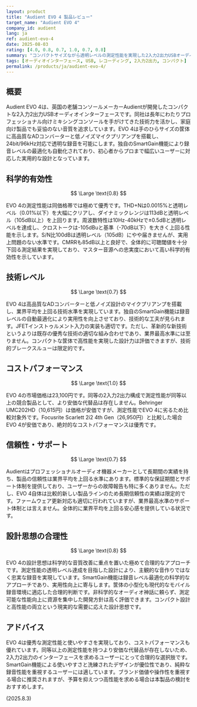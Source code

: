 ```yaml
---
layout: product
title: "Audient EVO 4 製品レビュー"
target_name: "Audient EVO 4"
company_id: audient
lang: ja
ref: audient-evo-4
date: 2025-08-03
rating: [4.0, 0.8, 0.7, 1.0, 0.7, 0.8]
summary: "コンパクトサイズながら透明レベルの測定性能を実現した2入力2出力USBオーディオインターフェース"
tags: [オーディオインターフェース, USB, レコーディング, 2入力2出力, コンパクト]
permalink: /products/ja/audient-evo-4/
---
```


## 概要

Audient EVO 4は、英国の老舗コンソールメーカーAudientが開発したコンパクトな2入力2出力USBオーディオインターフェースです。同社は長年にわたりプロフェッショナル向けミキシングコンソールを手がけてきた技術力を活かし、家庭向け製品でも妥協のない音質を追求しています。EVO 4は手のひらサイズの筐体に高品質なADコンバーターと低ノイズマイクプリアンプを搭載し、24bit/96kHz対応で透明な録音を可能にします。独自のSmartGain機能により録音レベルの最適化も自動化されており、初心者からプロまで幅広いユーザーに対応した実用的な設計となっています。

## 科学的有効性

$$ \Large \text{0.8} $$

EVO 4の測定性能は同価格帯では極めて優秀です。THD+Nは0.0015%と透明レベル（0.01%以下）を大幅にクリアし、ダイナミックレンジは113dBと透明レベル（105dB以上）を上回ります。周波数特性は10Hz-40kHzで±0.5dBと透明レベルを達成し、クロストークは-105dBuと基準（-70dB以下）を大きく上回る性能を示します。S/N比100dBは透明レベル（105dB）にやや届きませんが、実用上問題のない水準です。CMRRも85dB以上と良好で、全体的に可聴閾値を十分下回る測定結果を実現しており、マスター音源への忠実度において高い科学的有効性を示しています。

## 技術レベル

$$ \Large \text{0.7} $$

EVO 4は高品質なADコンバーターと低ノイズ設計のマイクプリアンプを搭載し、業界平均を上回る技術水準を実現しています。独自のSmartGain機能は録音レベルの自動最適化により実用性を向上させており、技術的な工夫が見られます。JFETインストゥルメント入力の実装も適切です。ただし、革新的な新技術というよりは既存の優秀な技術の適切な組み合わせであり、業界最高水準には至りません。コンパクトな筐体で高性能を実現した設計力は評価できますが、技術的ブレークスルューは限定的です。

## コストパフォーマンス

$$ \Large \text{1.0} $$

EVO 4の市場価格は23,100円です。同等の2入力2出力構成で測定性能が同等以上の競合製品として、より安価な代替品は存在しません。Behringer UMC202HD（10,615円）は価格が安価ですが、測定性能でEVO 4に劣るため比較対象外です。Focusrite Scarlett 2i2 4th Gen（26,950円）と比較した場合EVO 4が安価であり、絶対的なコストパフォーマンスは優秀です。

## 信頼性・サポート

$$ \Large \text{0.7} $$

Audientはプロフェッショナルオーディオ機器メーカーとして長期間の実績を持ち、製品の信頼性は業界平均を上回る水準にあります。標準的な保証期間とサポート体制を提供しており、ユーザーからの故障報告も特に多くありません。ただし、EVO 4自体は比較的新しい製品ラインのため長期信頼性の実績は限定的です。ファームウェア更新対応も適切に行われていますが、業界最高水準のサポート体制とは言えません。全体的に業界平均を上回る安心感を提供している状況です。

## 設計思想の合理性

$$ \Large \text{0.8} $$

EVO 4の設計思想は科学的な音質改善に重点を置いた極めて合理的なアプローチです。測定性能の透明レベル達成を目指した設計により、主観的な音作りではなく忠実な録音を実現しています。SmartGain機能は録音レベル最適化の科学的なアプローチであり、実用性向上に寄与します。筐体の小型化も現代的なモバイル録音環境に適応した合理的判断です。非科学的なオーディオ神話に頼らず、測定可能な性能向上に資源を集中した開発方針は高く評価できます。コンパクト設計と高性能の両立という現実的な需要に応えた設計思想です。

## アドバイス

EVO 4は優秀な測定性能と使いやすさを実現しており、コストパフォーマンスも優れています。同等以上の測定性能を持つより安価な代替品が存在しないため、2入力2出力のインターフェースを求めるユーザーにとって合理的な選択肢です。SmartGain機能による使いやすさと洗練されたデザインが優位性であり、純粋な録音性能を重視するユーザーには適しています。ブランド価値や操作性を重視する場合に推奨されますが、予算を抑えつつ高性能を求める場合は本製品の検討をおすすめします。

(2025.8.3)
